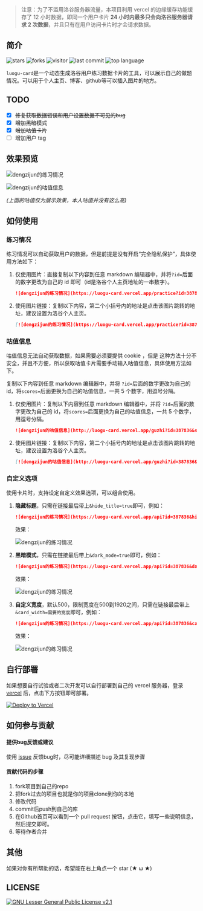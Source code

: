 > 注意：为了不滥用洛谷服务器流量，本项目利用 vercel 的边缘缓存功能缓存了 12 小时数据，即同一个用户卡片 **24 小时内最多只会向洛谷服务器请求 2 次数据**，并且只有在用户访问卡片时才会请求数据。
## 简介

![stars](https://badgen.net/github/stars/cyrxdzj/luogu-card?cache=600)
![forks](https://badgen.net/github/forks/cyrxdzj/luogu-card?cache=600)
![visitor](https://visitor-badge.laobi.icu/badge?page_id=luogu-card)
![last commit](https://badgen.net/github/last-commit/cyrxdzj/luogu-card?cache=600)
![top language](https://img.shields.io/github/languages/top/cyrxdzj/luogu-card)

`luogu-card`是一个动态生成洛谷用户练习数据卡片的工具，可以展示自己的做题情况。可以用于个人主页、博客、github等可以插入图片的地方。

## TODO

- [x] ~~修复获取数据错误和用户设置数据不可见的bug~~
- [x] ~~增加黑暗模式~~
- [x] ~~增加咕值卡片~~
- [ ] 增加用户 tag

## 效果预览

![dengzijun的练习情况](https://luogu-card.vercel.app/practice?id=387836)

![dengzijun的咕值信息](https://luogu-card.vercel.app/guzhi?id=387836&scores=100,65,45,15,0)

*(上面的咕值仅为展示效果，本人咕值并没有这么高)*

## 如何使用

### 练习情况

练习情况可以自动获取用户的数据，但是前提是没有开启“完全隐私保护”，具体使用方法如下：

1. 仅使用图片：直接复制以下内容到任意 markdown 编辑器中，并将`?id=`后面的数字更改为自己的 id 即可（id是洛谷个人主页地址的一串数字）。

   ```markdown
   ![dengzijun的练习情况](https://luogu-card.vercel.app/practice?id=387836)
   ```

2. 使用图片链接：复制以下内容，第二个小括号内的地址是点击该图片跳转的地址，建议设置为洛谷个人主页。

   ```markdown
   [![dengzijun的练习情况](https://luogu-card.vercel.app/practice?id=387836)](https://github.com/cyrxdzj/luogu-card)
   ```

### 咕值信息

咕值信息无法自动获取数据，如果需要必须要提供 cookie ，但是 这种方法十分不安全，并且不方便，所以获取咕值卡片需要手动输入咕值信息，具体使用方法如下。

复制以下内容到任意 markdown 编辑器中，并将 `?id=`后面的数字更改为自己的 id，将`scores=`后面更换为自己的咕值信息，一共 5 个数字，用逗号分隔。

1. 仅使用图片：复制以下内容到任意 markdown 编辑器中，并将 `?id=`后面的数字更改为自己的 id，将`scores=`后面更换为自己的咕值信息，一共 5 个数字，用逗号分隔。

   ```markdown
   ![dengzijun的咕值信息](http://luogu-card.vercel.app/guzhi?id=387836&scores=100,65,45,15,0)
   ```
   
2. 使用图片链接：复制以下内容，第二个小括号内的地址是点击该图片跳转的地址，建议设置为洛谷个人主页。
   ```markdown
   [![dengzijun的咕值信息](http://luogu-card.vercel.app/guzhi?id=387836&scores=100,65,45,15,0)](https://github.com/cyrxdzj/luogu-card)
   ```
   


### 自定义选项

使用卡片时，支持设定自定义效果选项，可以组合使用。

1. **隐藏标题**，只需在链接最后带上`&hide_title=true`即可，例如：

   ```markdown
   ![dengzijun的练习情况](https://luogu-card.vercel.app/api?id=387836&hide_title=true)
   ```

   效果：

   ![dengzijun的练习情况](https://luogu-card.vercel.app/api?id=387836&hide_title=1)

2. **黑暗模式**，只需在链接最后带上`&dark_mode=true`即可，例如：

   ```markdown
   ![dengzijun的练习情况](https://luogu-card.vercel.app/api?id=387836&dark_mode=true)
   ```

   效果：

   ![dengzijun的练习情况](https://luogu-card.vercel.app/api?id=387836&dark_mode=1)
3. **自定义宽度**，默认500，限制宽度在500到1920之间，只需在链接最后带上`&card_width=需要的宽度`即可，例如：

   ```markdown
   ![dengzijun的练习情况](https://luogu-card.vercel.app/api?id=387836&card_width=750)
   ```

   效果：

   ![dengzijun的练习情况](https://luogu-card.vercel.app/api?id=387836&card_width=750)
   

## 自行部署

如果想要自行试验或者二次开发可以自行部署到自己的 vercel 服务器，登录 [vercel](https://vercel.com/) 后，点击下方按钮即可部署。

[![Deploy to Vercel](https://vercel.com/button)](https://vercel.com/import/project?template=https://github.com/cyrxdzj/luogu-card)

## 如何参与贡献

#### 提供bug反馈或建议

使用 [issue](https://github.com/cyrxdzj/luogu-card/issues) 反馈bug时，尽可能详细描述 bug 及其复现步骤

#### 贡献代码的步骤

1. fork项目到自己的repo
2. 把fork过去的项目也就是你的项目clone到你的本地
3. 修改代码
4. commit后push到自己的库
5. 在Github首页可以看到一个 pull request 按钮，点击它，填写一些说明信息，然后提交即可。
6. 等待作者合并

## 其他

如果对你有所帮助的话，希望能在右上角点一个 star (★ ω ★)

## LICENSE

[![GNU Lesser General Public License v2.1](https://badgen.net/github/license/cyrxdzj/luogu-card)](https://github.com/cyrxdzj/luogu-card/blob/master/LICENSE)
